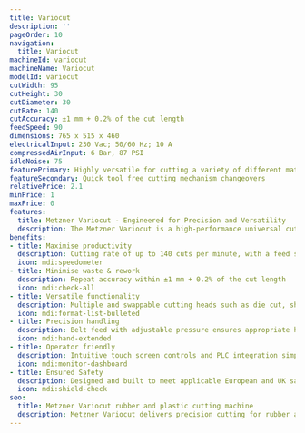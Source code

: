 ```yaml
---
title: Variocut
description: ''
pageOrder: 10
navigation:
  title: Variocut
machineId: variocut
machineName: Variocut
modelId: variocut
cutWidth: 95
cutHeight: 30
cutDiameter: 30
cutRate: 140
cutAccuracy: ±1 mm + 0.2% of the cut length
feedSpeed: 90
dimensions: 765 x 515 x 460
electricalInput: 230 Vac; 50/60 Hz; 10 A
compressedAirInput: 6 Bar, 87 PSI
idleNoise: 75
featurePrimary: Highly versatile for cutting a variety of different materials.
featureSecondary: Quick tool free cutting mechanism changeovers
relativePrice: 2.1
minPrice: 1
maxPrice: 0
features:
  title: Metzner Variocut - Engineered for Precision and Versatility
  description: The Metzner Variocut is a high-performance universal cutting machine built to handle a wide range of materials including rubber, plastic tubing, and flexible profiles. It ensures consistent, high-quality results making it ideal for modern production environments.
benefits:
- title: Maximise productivity
  description: Cutting rate of up to 140 cuts per minute, with a feed speed of 90 metres per minute
  icon: mdi:speedometer
- title: Minimise waste & rework
  description: Repeat accuracy within ±1 mm + 0.2% of the cut length
  icon: mdi:check-all
- title: Versatile functionality
  description: Multiple and swappable cutting heads such as die cut, shear cut and drawing cut for multiple material and cutting tasks
  icon: mdi:format-list-bulleted
- title: Precision handling
  description: Belt feed with adjustable pressure ensures appropriate handling of your materials
  icon: mdi:hand-extended
- title: Operator friendly
  description: Intuitive touch screen controls and PLC integration simplify complex tasks and training even for less experienced operators
  icon: mdi:monitor-dashboard
- title: Ensured Safety
  description: Designed and built to meet applicable European and UK safety standards
  icon: mdi:shield-check
seo:
  title: Metzner Variocut rubber and plastic cutting machine
  description: Metzner Variocut delivers precision cutting for rubber and plastics with servo-driven accuracy, PLC control, and tool-free setup. Ideal for demanding industrial applications
---
```

